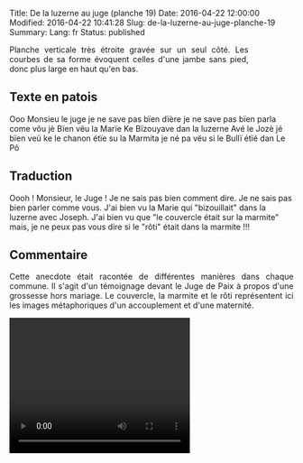 Title: De la luzerne au juge (planche 19)
Date: 2016-04-22 12:00:00
Modified: 2016-04-22 10:41:28
Slug: de-la-luzerne-au-juge-planche-19
Summary: 
Lang: fr
Status: published


<figure class="image-block" style="float: right;">
  <img alt="" src="{static}/images/planche_19.png">
  <figcaption style="max-width: 138px"></figcaption>
</figure>
<p style="text-align:justify;">Planche verticale très étroite gravée sur un seul côté. Les courbes de sa forme évoquent celles d'une jambe sans pied, donc plus large en haut qu'en bas.</p>

## Texte en patois
Ooo  Monsieu le juge je ne save pas bïen dïère  je ne save pas bïen parla come vôu jè Bïen vëu la Marïe Ke Bïzouyave dan la luzerne Avé le Jozè jé bïen veü ke le chanon étïe su la Marmita  je né pa vëu si le Bullï étïé dan Le Pô

## Traduction
Oooh ! Monsieur, le Juge ! Je ne sais pas bien comment dire. Je ne sais pas bien parler comme vous. J'ai bien vu la Marie qui "bizouillait" dans la luzerne avec Joseph. J'ai bien vu que "le couvercle était sur la marmite" mais, je ne peux pas vous dire si le "rôti" était dans la marmite !!!

## Commentaire
<p style="text-align:justify;">Cette anecdote était racontée de différentes manières dans chaque commune. Il s'agit d'un témoignage devant le Juge de Paix à propos d'une grossesse hors mariage. Le couvercle, la marmite et le rôti représentent ici les images métaphoriques d'un accouplement et d'une maternité.</p>

<video width="320" height="240" controls>
  <source src="{static}/videos/video_19.mp4" type="video/mp4">
</video>
